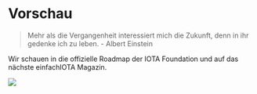 <!--
---article_info
title: Nodes
author: [huhn]
reviews: [reviewer_1, reviewer_2]
---
-->

# Vorschau

> Mehr als die Vergangenheit interessiert mich die Zukunft, denn in ihr gedenke ich zu leben. - Albert Einstein

Wir schauen in die offizielle Roadmap der IOTA Foundation und auf das nächste einfachIOTA Magazin.

![](https://blog.iota.org/content/images/size/w2000/2021/02/UPDATE-TIMELINE.png)
